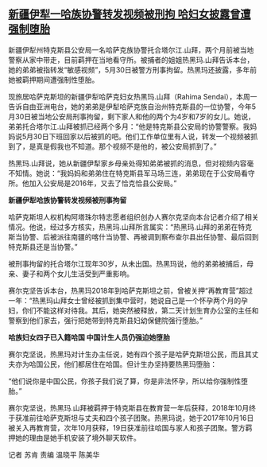 <!--1658207283000-->
[新疆伊犁一哈族协警转发视频被刑拘 哈妇女披露曾遭强制堕胎](https://www.rfa.org/mandarin/yataibaodao/gt1-07192022010711.html)
------

<p></p><p></p><p><span style="font-weight: 400;">新疆伊犁州特克斯县公安局一名哈萨克族协警托合塔尔江.山拜，两个月前被当地警察从家中带走，目前羁押在当地看守所。被捕者的姐姐热黑玛.山拜告诉本台，她的弟弟被指转发“敏感视频”，5月30日被警方刑事拘留。热黑玛还披露，多年前她被羁押期间遭强制性堕胎。</span></p><p><span style="font-weight: 400;">现旅居哈萨克斯坦的新疆伊犁哈萨克妇女热黑玛.山拜（Rahima Sendai），本周一告诉自由亚洲电台，她的弟弟是伊犁哈萨克族自治州特克斯县的一位协警，今年5月30日被当地公安局刑事拘留，剩下家人和他的两个为4岁和7岁的女儿。她说，弟弟托合塔尔江.山拜被抓已经两个多月：</span><span style="font-weight: 400;">“他是特克斯县公安局的协警警察。我妈妈说5月30日下班回家以后被抓的吧。他们工作单位里有人说，转发一个视频被抓到了，是真是假我也不知道。那个视频不是他的，被公安局抓到了。”</span></p><p><span style="font-weight: 400;">热黑玛.山拜说，她从新疆伊犁家乡母亲处得知弟弟被抓的消息，但对视频内容毫不知情。她说：</span><span style="font-weight: 400;">“我妈妈和弟弟住在特克斯县军马场三连，弟弟现在于公安局看守所。他加入公安局是2016年，又去了恰克恰县公安局。”</span></p><p><b>新疆伊犁哈族协警转发视频被刑事拘留</b></p><p><span style="font-weight: 400;">哈萨克斯坦人权机构阿塔珠尔特志愿者组织创办人赛尔克坚向本台记者介绍了相关情况。他说，</span><span style="font-weight: 400;">经过多方核实，</span><span style="font-weight: 400;">热黑玛.山拜所言属实：</span><span style="font-weight: 400;">“热黑玛.山拜</span><span style="font-weight: 400;">的弟弟在特克斯当协警、后被派往南疆的喀什当协警、再被调到察布查尔县出任协警、最后回到特克斯县还是当协警。”</span></p><p><span style="font-weight: 400;">被刑事拘留的</span><span style="font-weight: 400;">托合塔尔江现年30岁，从未出国。热黑玛说，他的弟弟被捕后，母亲、妻子和两个女儿生活受到严重影响。</span></p><p><span style="font-weight: 400;">赛尔克坚告诉本台，热黑玛2018年到哈萨克斯坦之前，曾被关押“再教育营”超过一年：</span><span style="font-weight: 400;">“热黑玛山拜女士曾经被抓到集中营时，她说自己是一个怀孕两个月的孕妇，你们不能这样对待我。其后，她突然被释放，第二天计划生育办公室的主任和警察到他们家去，强行把她带到特克斯县妇幼保健院强行堕胎。”</span></p><p><b>哈族妇女四子已入籍哈国 中国计生人员仍强迫她堕胎</b></p><p><span style="font-weight: 400;">赛尔克坚说，热黑玛对计生办主任说，她有四个孩子是哈萨克斯坦公民，而且其丈夫亦为哈国公民，他们都居住在哈国。但计生办坚持要热黑玛堕胎：</span></p><p><span style="font-weight: 400;">“他们说你是中国公民，你孩子我们说了算，你是非法怀孕，所以给你强制性堕胎。”</span></p><p><span style="font-weight: 400;">赛尔克坚说，热黑玛.山拜被羁押于特克斯县在教育营一年后获释，2018年10月终于获准前往哈萨克斯坦与丈夫和四个孩子团聚。热黑玛说，她于2017年10月16日被关入再教育营，次年10月获释，19日获准前往哈国与家人和孩子团聚。警方羁押她的理由是她手机安装了境外聊天软件。</span></p><p><span style="font-weight: 400;">记者 苏肯 责编 温晓平 陈美华</span></p>
